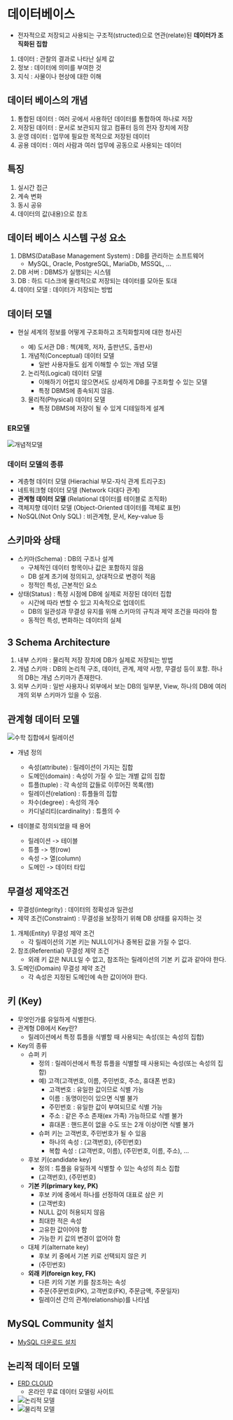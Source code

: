 # 데이터베이스

- 전자적으로 저장되고 사용되는 구조적(structed)으로 연관(relate)된 **데이터가 조직화된 집합**

1. 데이터 : 관찰의 결과로 나타난 실제 값
2. 정보 : 데이터에 의미를 부여한 것
3. 지식 : 사물이나 현상에 대한 이해

## 데이터 베이스의 개념
1. 통합된 데이터 : 여러 곳에서 사용하던 데이터를 통합하여 하나로 저장
2. 저장된 데이터 : 문서로 보관되지 않고 컴퓨터 등의 전자 장치에 저장
3. 운영 데이터 : 업무에 필요한 목적으로 저장된 데이터
4. 공용 데이터 : 여러 사람과 여러 업무에 공동으로 사용되는 데이터

## 특징
1. 실시간 접근
2. 계속 변화
3. 동시 공유
4. 데이터의 값(내용)으로 참조

## 데이터 베이스 시스템 구성 요소
1. DBMS(DataBase Management System) : DB를 관리하는 소프트웨어
    - MySQL, Oracle, PostgreSQL, MariaDb, MSSQL, ...
2. DB 서버 : DBMS가 실행되는 시스템
3. DB : 하드 디스크에 물리적으로 저장되는 데이터를 모아둔 토대
4. 데이터 모델 : 데이터가 저장되는 방법

## 데이터 모델
- 현실 세계의 정보를 어떻게 구조화하고 조직화할지에 대한 청사진
    - 예) 도서관 DB : 첵(제목, 저자, 출판년도, 출판사)

    1. 개념적(Conceptual) 데이터 모델
        - 일반 사용자들도 쉽게 이해할 수 있는 개념 모델
    2. 논리적(Logical) 데이터 모델
        - 이해하기 어렵지 않으면서도 상세하게 DB를 구조화할 수 있는 모델
        - 특정 DBMS에 종속되지 않음.
    3. 물리적(Physical) 데이터 모델
        - 특정 DBMS에 저장이 될 수 있게 디테일하게 설계


### ER모델
![개념적모델](./개념적모델.png)

### 데이터 모델의 종류
- 계층형 데이터 모델 (Hierachial 부모-자식 관계 트리구조)
- 네트워크형 데이터 모델 (Network 다대다 관계)
- **관계형 데이터 모델** (Relational 데이터를 테이블로 조직화)
- 객체지향 데이터 모델 (Object-Oriented 데이터를 객체로 표현)
- NoSQL(Not Only SQL) : 비관계형, 문서, Key-value 등

## 스키마와 상태
- 스키마(Schema) : DB의 구조나 설계
    - 구체적인 데이터 항목이나 값은 포함하지 않음
    - DB 설계 초기에 정의되고, 상대적으로 변경이 적음
    - 정적인 특성, 근본적인 요소
- 상태(Status) : 특정 시점에 DB에 실제로 저장된 데이터 집합
    - 시간에 따라 변할 수 있고 지속적으로 업데이트
    - DB의 일관성과 무결성 유지를 위해 스키마의 규칙과 제약 조건을 따라야 함
    - 동적인 특성, 변화하는 데이터의 실체

## 3 Schema Architecture
1. 내부 스키마 : 물리적 저장 장치에 DB가 실제로 저장되는 방법
2. 개념 스키마 : DB의 논리적 구조, 데이터, 관계, 제약 사항, 무결성 등이 포함. 하나의 DB는 개념 스키마가 존재한다.
3. 외부 스키마 : 일반 사용자나 외부에서 보는 DB의 일부분, View, 하나의 DB에 여러 개의 외부 스키마가 있을 수 있음.

## 관계형 데이터 모델
![수학 집합에서 릴레이션](./릴레이션.PNG)

- 개념 정의
    - 속성(attribute) : 릴레이션이 가지는 집합
    - 도메인(domain) : 속성이 가질 수 있는 개별 값의 집합
    - 튜플(tuple) : 각 속성의 값들로 이루어진 목록(행)
    - 릴레이션(relation) : 튜플들의 집합
    - 차수(degree) : 속성의 개수
    - 카디널리티(cardinality) : 튜플의 수

- 테이블로 정의되었을 때 용어
    - 릴레이션 -> 테이블
    - 튜플 -> 행(row)
    - 속성 -> 열(column)
    - 도메인 -> 데이터 타입

## 무결성 제약조건
- 무결성(integrity) : 데이터의 정확성과 일관성
- 제약 조건(Constraint) : 무결성을 보장하기 위해 DB 상태를 유지하는 것

1. 개체(Entity) 무결성 제약 조건
    - 각 릴레이션의 기본 키는 NULL이거나 중복된 값을 가질 수 없다.
2. 참조(Referential) 무결성 제약 조건
    - 외래 키 값은 NULL일 수 없고, 참조하는 릴레이션의 기본 키 값과 같아야 한다.
3. 도메인(Domain) 무결성 제약 조건
    - 각 속성은 지정된 도메인에 속한 값이어야 한다.

## 키 (Key)
- 무엇인가를 유일하게 식별한다.
- 관계형 DB에서 Key란?
    - 릴레이션에서 특정 튜플을 식별할 때 사용되는 속성(또는 속성의 집합)
- Key의 종류
    - 슈퍼 키
        - 정의 : 릴레이션에서 특정 튜플을 식별할 때 사용되는 속성(또는 속성의 집합)
        - 예) 고객(고객번호, 이름, 주민번호, 주소, 휴대폰 번호)
            - 고객번호 : 유일한 값이므로 식별 가능
            - 이름 : 동명이인이 있으면 식별 불가
            - 주민번호 : 유일한 값이 부여되므로 식별 가능
            - 주소 : 같은 주소 존재(ex 가족) 가능하므로 식별 불가
            - 휴대폰 : 핸드폰이 없을 수도 또는 2개 이상이면 식별 불가
        - 슈퍼 키는 고객번호, 주민번호가 될 수 있음
            - 하나의 속성 : (고객번호), (주민번호)
            - 복합 속성 : (고객번호, 이름), (주민번호, 이름, 주소), ...
    - 후보 키(candidate key)
        - 정의 : 튜플을 유일하게 식별할 수 있는 속성의 최소 집합
        - (고객번호), (주민번호)
    - **기본 키(primary key, PK)**
        - 후보 키에 중에서 하나를 선정하여 대표로 삼은 키
        - (고객번호)
        - NULL 값이 허용되지 않음
        - 최대한 적은 속성
        - 고유한 값이어야 함
        - 가능한 키 값의 변경이 없어야 함
    - 대체 키(alternate key)
        - 후보 키 중에서 기본 키로 선택되지 않은 키
        - (주민번호)
    - **외래 키(foreign key, FK)**
        - 다른 키의 기본 키를 참조하는 속성
        - 주문(주문번호(PK), 고객번호(FK), 주문금액, 주문일자)
        - 릴레이션 간의 관계(relationship)를 나타냄

## MySQL Community 설치
- [MySQL 다운로드 설치](https://dev.mysql.com/downloads/file/?id=526407)

## 논리적 데이터 모델
- [ERD CLOUD](https://www.erdcloud.com/)
    - 온라인 무료 데이터 모델링 사이트
- ![논리적 모델](./논리적.png)
- ![물리적 모델](./물리적.png)
